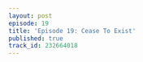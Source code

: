 ```yaml
---
layout: post
episode: 19
title: 'Episode 19: Cease To Exist'
published: true
track_id: 232664018
---
```

<div class='list post-player' track='{{page.track_id}}'></div>